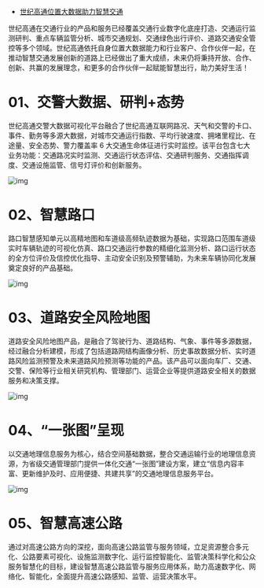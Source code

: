 - [世纪高通位置大数据助力智慧交通](https://weibo.com/ttarticle/p/show?id=2309404620882621629101#related)

世纪高通在交通行业的产品和服务已经覆盖交通行业数字化底座打造、交通运行监测研判、重点车辆监管分析、城市交通规划、交通绿色出行评价、道路交通安全管控等多个领域。世纪高通依托自身位置大数据能力和行业客户、合作伙伴一起，在推动智慧交通发展创新的道路上已经做出了重大成绩，未来仍将秉持开放、合作、创新、共赢的发展理念，和更多的合作伙伴一起赋能智慧出行，助力美好生活！



# 01、交警大数据、研判+态势

世纪高通交警大数据可视化平台融合了世纪高通互联网路况、天气和交警的卡口、事件、勤务等多源大数据，对城市交通运行指数、平均行驶速度、拥堵里程比、在途量、安全态势、警力覆盖率 6  大交通生命体征进行实时监控。该平台包含七大业务功能：交通路况实时监测、交通运行状态评估、交通研判服务、交通指挥调度、交通设施监管、信号灯评价和创新服务。



![img](https://wx2.sinaimg.cn/large/006kcMZOly4gp3a4o48h5j30qo0evq56.jpg)

# 02、智慧路口

路口智慧感知单元以高精地图和车道级高频轨迹数据为基础，实现路口范围车道级实时车辆轨迹的可视化仿真、路口交通运行参数的精细化监测分析、路口运行状态的全方位评价及信控优化指导、主动安全识别及预警辅助，为未来车辆协同化发展奠定良好的产品基础。



![img](https://wx3.sinaimg.cn/large/006kcMZOly4gp3a4o4hp7j30qo0dk762.jpg)

# 03、道路安全风险地图

道路安全风险地图产品，是融合了驾驶行为、道路结构、气象、事件等多源数据，经过融合分析建模，形成了包括道路网结构画像分析、历史事故数据分析、实时道路风险监测预警及未来道路风险预测等功能的产品。该产品可以面向车厂、交通、交警、保险等行业相关研究机构、管理部门、运营企业等提供道路安全相关的数据服务和决策支撑。



![img](https://wx1.sinaimg.cn/large/006kcMZOly4gp3a4o3nvej30qo0fmgn2.jpg)

# 04、“一张图”呈现

以交通地理信息服务为核心，结合空间基础数据，整合交通运输行业的地理信息资源，为省级交通管理部门提供一体化交通“一张图”建设方案，建立“信息内容丰富、更新维护及时、应用便捷、共建共享”的交通地理信息服务平台。



![img](https://wx4.sinaimg.cn/large/006kcMZOly4gp3a4o3bcij30qo0etq3p.jpg)

# 05、智慧高速公路

通过对高速公路方向的深挖，面向高速公路监管与服务领域，立足资源整合多元化、公路要素可视化、设施监测数字化、运行监控智能化、监管决策科学化和公众服务智慧化的目标，建设智慧高速公路监管与服务应用体系，助力高速数字化、网络化、智能化，全面提升高速公路感知、监管、运营决策水平。